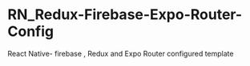 # RN_Redux-Firebase-Expo-Router-Config
React Native- firebase , Redux and Expo Router configured template 
